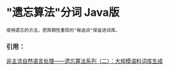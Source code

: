 # "遗忘算法"分词 Java版
    使用遗忘的方法，把周期性重现的"候选词"保留进词库。

### 引用：
[非主流自然语言处理——遗忘算法系列（二）：大规模语料词库生成](https:://blog.csdn.net/gzdmcaoyc/article/details/50001801 "Markdown")
